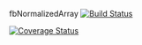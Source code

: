 fbNormalizedArray
[![Build Status](https://travis-ci.org/Mohamed-Habshey/fbNormalizedArray.svg?branch=master)](https://travis-ci.org/Mohamed-Habshey/fbNormalizedArray)

[![Coverage Status](https://coveralls.io/repos/github/Mohamed-Habshey/fbNormalizedArray/badge.svg?branch=master)](https://coveralls.io/github/Mohamed-Habshey/fbNormalizedArray?branch=master)